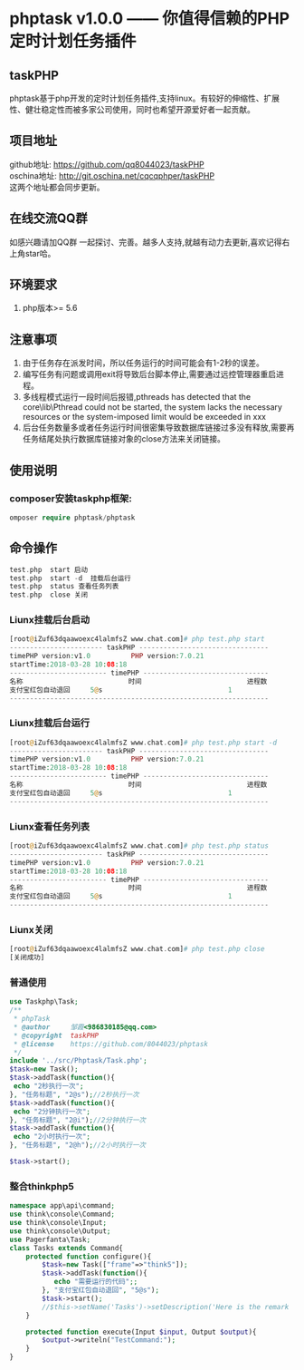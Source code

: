 ﻿phptask v1.0.0 —— 你值得信赖的PHP定时计划任务插件
===============


## taskPHP
phptask基于php开发的定时计划任务插件,支持linux。有较好的伸缩性、扩展性、健壮稳定性而被多家公司使用，同时也希望开源爱好者一起贡献。<br>
## 项目地址
github地址: https://github.com/qq8044023/taskPHP<br>
oschina地址: http://git.oschina.net/cqcqphper/taskPHP<br>
这两个地址都会同步更新。
## 在线交流QQ群

如感兴趣请加QQ群 一起探讨、完善。越多人支持,就越有动力去更新,喜欢记得右上角star哈。<br>



## 环境要求
1. php版本>= 5.6<br>

   
## 注意事项
1. 由于任务存在派发时间，所以任务运行的时间可能会有1-2秒的误差。
2. 编写任务有问题或调用exit将导致后台脚本停止,需要通过远控管理器重启进程。
3. 多线程模式运行一段时间后报错,pthreads has detected that the core\lib\Pthread could not be started, the system lacks the necessary resources or the system-imposed limit would be exceeded in xxx
4. 后台任务数量多或者任务运行时间很密集导致数据库链接过多没有释放,需要再任务结尾处执行数据库链接对象的close方法来关闭链接。



## 使用说明

### composer安装taskphp框架:
``` php
omposer require phptask/phptask
```
## 命令操作
``` php
test.php  start 启动
test.php  start -d	挂载后台运行
test.php  status 查看任务列表
test.php  close 关闭

```
### Liunx挂载后台启动
``` php
[root@iZuf63dqaawoexc4lalmfsZ www.chat.com]# php test.php start
----------------------- taskPHP --------------------------------
timePHP version:v1.0          PHP version:7.0.21
startTime:2018-03-28 10:08:18
------------------------ timePHP -------------------------------
名称                          时间                          进程数
支付宝红包自动退回     5@s                               1
----------------------------------------------------------------

```

### Liunx挂载后台运行
``` php
[root@iZuf63dqaawoexc4lalmfsZ www.chat.com]# php test.php start -d
----------------------- taskPHP --------------------------------
timePHP version:v1.0          PHP version:7.0.21
startTime:2018-03-28 10:08:18
------------------------ timePHP -------------------------------
名称                          时间                          进程数
支付宝红包自动退回     5@s                               1
----------------------------------------------------------------

```

### Liunx查看任务列表
``` php
[root@iZuf63dqaawoexc4lalmfsZ www.chat.com]# php test.php status
----------------------- taskPHP --------------------------------
timePHP version:v1.0          PHP version:7.0.21
startTime:2018-03-28 10:08:18
------------------------ timePHP -------------------------------
名称                          时间                          进程数
支付宝红包自动退回     5@s                               1
----------------------------------------------------------------

``` 

### Liunx关闭
``` php
[root@iZuf63dqaawoexc4lalmfsZ www.chat.com]# php test.php close
[关闭成功]

``` 

### 普通使用
``` php
use Taskphp\Task;
/**
 * phpTask
 * @author     邹霞<986830185@qq.com>
 * @copyright  taskPHP
 * @license    https://github.com/8044023/phptask
 */
include '../src/Phptask/Task.php';
$task=new Task();
$task->addTask(function(){
 echo "2秒执行一次";
}, "任务标题", "2@s");//2秒执行一次
$task->addTask(function(){
 echo "2分钟执行一次";
}, "任务标题", "2@i");//2分钟执行一次
$task->addTask(function(){
 echo "2小时执行一次";
}, "任务标题", "2@h");//2小时执行一次

$task->start();

```

### 整合thinkphp5

``` php
namespace app\api\command;
use think\console\Command;
use think\console\Input;
use think\console\Output;
use Pagerfanta\Task;
class Tasks extends Command{
    protected function configure(){
        $task=new Task(["frame"=>"think5"]);
        $task->addTask(function(){
           echo "需要运行的代码";;
        }, "支付宝红包自动退回", "5@s");
        $task->start();
        //$this->setName('Tasks')->setDescription('Here is the remark ');
    }

    protected function execute(Input $input, Output $output){
        $output->writeln("TestCommand:");
    }
}

```